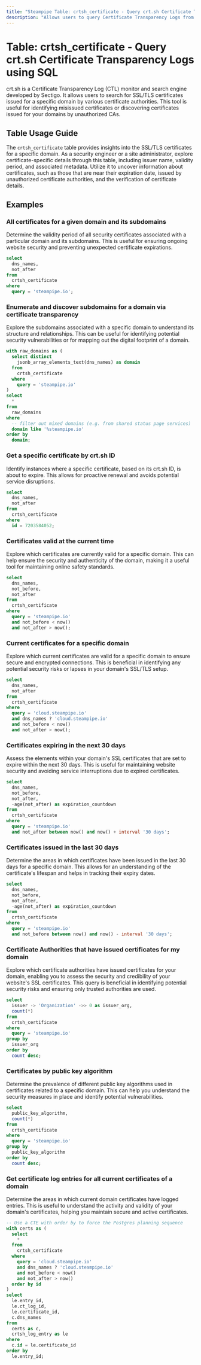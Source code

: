 ```yaml
---
title: "Steampipe Table: crtsh_certificate - Query crt.sh Certificate Transparency Logs using SQL"
description: "Allows users to query Certificate Transparency Logs from crt.sh, providing insights into the SSL/TLS certificates for a given domain."
---
```


# Table: crtsh_certificate - Query crt.sh Certificate Transparency Logs using SQL

crt.sh is a Certificate Transparency Log (CTL) monitor and search engine developed by Sectigo. It allows users to search for SSL/TLS certificates issued for a specific domain by various certificate authorities. This tool is useful for identifying misissued certificates or discovering certificates issued for your domains by unauthorized CAs.

## Table Usage Guide

The `crtsh_certificate` table provides insights into the SSL/TLS certificates for a specific domain. As a security engineer or a site administrator, explore certificate-specific details through this table, including issuer name, validity period, and associated metadata. Utilize it to uncover information about certificates, such as those that are near their expiration date, issued by unauthorized certificate authorities, and the verification of certificate details.

## Examples

### All certificates for a given domain and its subdomains
Determine the validity period of all security certificates associated with a particular domain and its subdomains. This is useful for ensuring ongoing website security and preventing unexpected certificate expirations.

```sql
select
  dns_names,
  not_after
from
  crtsh_certificate
where
  query = 'steampipe.io';
```

### Enumerate and discover subdomains for a domain via certificate transparency
Explore the subdomains associated with a specific domain to understand its structure and relationships. This can be useful for identifying potential security vulnerabilities or for mapping out the digital footprint of a domain.

```sql
with raw_domains as (
  select distinct
    jsonb_array_elements_text(dns_names) as domain
  from
    crtsh_certificate
  where
    query = 'steampipe.io'
)
select
  *
from
  raw_domains
where
  -- filter out mixed domains (e.g. from shared status page services)
  domain like '%steampipe.io'
order by
  domain;
```

### Get a specific certificate by crt.sh ID
Identify instances where a specific certificate, based on its crt.sh ID, is about to expire. This allows for proactive renewal and avoids potential service disruptions.

```sql
select
  dns_names,
  not_after
from
  crtsh_certificate
where
  id = 7203584052;
```

### Certificates valid at the current time
Explore which certificates are currently valid for a specific domain. This can help ensure the security and authenticity of the domain, making it a useful tool for maintaining online safety standards.

```sql
select
  dns_names,
  not_before,
  not_after
from
  crtsh_certificate
where
  query = 'steampipe.io'
  and not_before < now()
  and not_after > now();
```

### Current certificates for a specific domain
Explore which current certificates are valid for a specific domain to ensure secure and encrypted connections. This is beneficial in identifying any potential security risks or lapses in your domain's SSL/TLS setup.

```sql
select
  dns_names,
  not_after
from
  crtsh_certificate
where
  query = 'cloud.steampipe.io'
  and dns_names ? 'cloud.steampipe.io'
  and not_before < now()
  and not_after > now();
```

### Certificates expiring in the next 30 days
Assess the elements within your domain's SSL certificates that are set to expire within the next 30 days. This is useful for maintaining website security and avoiding service interruptions due to expired certificates.

```sql
select
  dns_names,
  not_before,
  not_after,
  -age(not_after) as expiration_countdown
from
  crtsh_certificate
where
  query = 'steampipe.io'
  and not_after between now() and now() + interval '30 days';
```

### Certificates issued in the last 30 days
Determine the areas in which certificates have been issued in the last 30 days for a specific domain. This allows for an understanding of the certificate's lifespan and helps in tracking their expiry dates.

```sql
select
  dns_names,
  not_before,
  not_after,
  -age(not_after) as expiration_countdown
from
  crtsh_certificate
where
  query = 'steampipe.io'
  and not_before between now() and now() - interval '30 days';
```

### Certificate Authorities that have issued certificates for my domain
Explore which certificate authorities have issued certificates for your domain, enabling you to assess the security and credibility of your website's SSL certificates. This query is beneficial in identifying potential security risks and ensuring only trusted authorities are used.

```sql
select
  issuer -> 'Organization' ->> 0 as issuer_org,
  count(*)
from
  crtsh_certificate
where
  query = 'steampipe.io'
group by
  issuer_org
order by
  count desc;
```

### Certificates by public key algorithm
Determine the prevalence of different public key algorithms used in certificates related to a specific domain. This can help you understand the security measures in place and identify potential vulnerabilities.

```sql
select
  public_key_algorithm,
  count(*)
from
  crtsh_certificate
where
  query = 'steampipe.io'
group by
  public_key_algorithm
order by
  count desc;
```

### Get certificate log entries for all current certificates of a domain
Determine the areas in which current domain certificates have logged entries. This is useful to understand the activity and validity of your domain's certificates, helping you maintain secure and active certificates.

```sql
-- Use a CTE with order by to force the Postgres planning sequence
with certs as (
  select
    *
  from
    crtsh_certificate
  where
    query = 'cloud.steampipe.io'
    and dns_names ? 'cloud.steampipe.io'
    and not_before < now()
    and not_after > now()
  order by id
)
select
  le.entry_id,
  le.ct_log_id,
  le.certificate_id,
  c.dns_names
from
  certs as c,
  crtsh_log_entry as le
where
  c.id = le.certificate_id
order by
  le.entry_id;
```